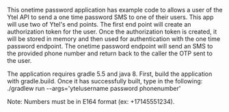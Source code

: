 This onetime password application has example code to allows a user of the Ytel API 
to send a one time password SMS to one of their users. This app will use two of Ytel's end points. The first end point 
will create an authorization token for the user. Once the authorization token is
created, it will be stored in memory and then used for authentication with the one time password endpoint.
The onetime password endpoint will send an SMS to the provided phone number and return back to the caller the OTP sent to the user.

The application requires gradle 5.5 and java 8. First, build the 
application with gradle.build. Once it has successfully built, type in the 
following: ./gradlew run --args='ytelusername password phonenumber'

Note: Numbers must be in E164 format (ex: +17145551234).